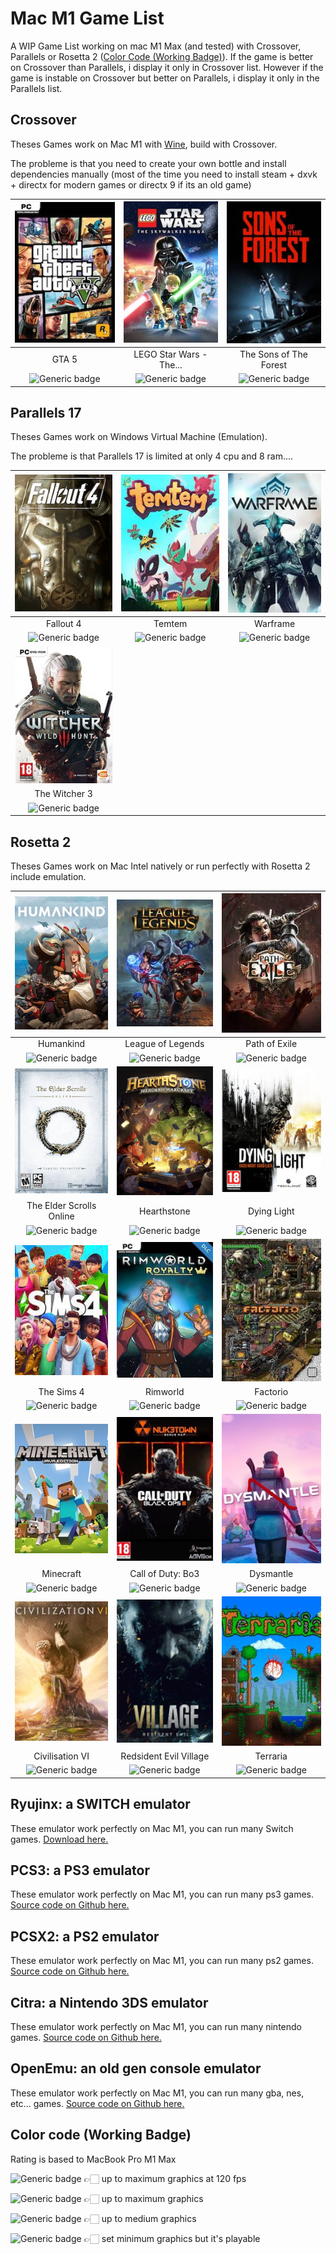 # Mac M1 Game List
A WIP Game List working on mac M1 Max (and tested) with Crossover, Parallels or Rosetta 2 ([Color Code (Working Badge)](https://github.com/rbourgeat/mac-m1-game-list/edit/main/README.md#color-code-working-badge)).
If the game is better on Crossover than Parallels, i display it only in Crossover list.
However if the game is instable on Crossover but better on Parallels, i display it only in the Parallels list.

## Crossover
Theses Games work on Mac M1 with [Wine](https://github.com/wine-mirror/wine), build with Crossover.

The probleme is that you need to create your own bottle and install dependencies manually (most of the time you need to install steam + dxvk + directx for modern games or directx 9 if its an old game)

| ![GTA 5](https://github.com/rbourgeat/mac-m1-game-list/blob/main/images/gta5.jpeg)| ![LEGO Star Wars - The Skywalker Saga](https://github.com/rbourgeat/mac-m1-game-list/blob/main/images/LEGOStarWars-TheSkywalkerSaga.jpeg)| ![The Sons of The Forest](https://github.com/rbourgeat/mac-m1-game-list/blob/main/images/The-Sons-of-The-Forest.jpeg)|
| :--------------: |:---------------:|:---------------:|
|       GTA 5      |LEGO Star Wars - The...| The Sons of The Forest|
| ![Generic badge](https://img.shields.io/badge/Working-Good-yellow.svg)|![Generic badge](https://img.shields.io/badge/Working-Perfect-green.svg)|![Generic badge](https://img.shields.io/badge/Working-Normal-orange.svg)|

## Parallels 17
Theses Games work on Windows Virtual Machine (Emulation).

The probleme is that Parallels 17 is limited at only 4 cpu and 8 ram....

| ![Fallout 4](https://github.com/rbourgeat/mac-m1-game-list/blob/main/images/fallout4.jpeg)|![Temtem](https://github.com/rbourgeat/mac-m1-game-list/blob/main/images/temtem.jpeg)|![Warframe](https://github.com/rbourgeat/mac-m1-game-list/blob/main/images/warframe.jpg)|
| :--------------: |:--------------:|:--------------:|
|   Fallout 4      |Temtem|Warframe|
| ![Generic badge](https://img.shields.io/badge/Working-Good-yellow.svg)|![Generic badge](https://img.shields.io/badge/Working-Good-yellow.svg)|![Generic badge](https://img.shields.io/badge/Working-Normal-orange.svg)|
|![The Witcher 3](https://github.com/rbourgeat/mac-m1-game-list/blob/main/images/thewitcher3.jpeg)|
|The Witcher 3|
|![Generic badge](https://img.shields.io/badge/Working-Good-yellow.svg)|

## Rosetta 2
Theses Games work on Mac Intel natively or run perfectly with Rosetta 2 include emulation.

| ![Humankind](https://github.com/rbourgeat/mac-m1-game-list/blob/main/images/humankind.jpeg)| ![League of Legends](https://github.com/rbourgeat/mac-m1-game-list/blob/main/images/leagueoflegends.png)|![Path of Exile](https://github.com/rbourgeat/mac-m1-game-list/blob/main/images/pathofexile.jpeg)|
| :--------------: |:---------------:| :---------------:|
|    Humankind     |League of Legends|  Path of Exile   |
| ![Generic badge](https://img.shields.io/badge/Working-Perfect-green.svg)|![Generic badge](https://img.shields.io/badge/Working-Perfect-green.svg)|![Generic badge](https://img.shields.io/badge/Working-Perfect-green.svg)|
| ![The Elder Scrolls Online](https://github.com/rbourgeat/mac-m1-game-list/blob/main/images/theelderscrollsonline.jpg)|![Hearthstone](https://github.com/rbourgeat/mac-m1-game-list/blob/main/images/hearthstone.png)|![Dying Light](https://github.com/rbourgeat/mac-m1-game-list/blob/main/images/dyinglight.jpeg)|
| The Elder Scrolls Online|Hearthstone|Dying Light|
| ![Generic badge](https://img.shields.io/badge/Working-Perfect-green.svg)|![Generic badge](https://img.shields.io/badge/Working-Perfect-green.svg)|![Generic badge](https://img.shields.io/badge/Working-Perfect-green.svg)|
| ![The Sims 4](https://github.com/rbourgeat/mac-m1-game-list/blob/main/images/thesims4.jpeg)|![Rimworld](https://github.com/rbourgeat/mac-m1-game-list/blob/main/images/rimworld.jpeg)|![Factorio](https://github.com/rbourgeat/mac-m1-game-list/blob/main/images/factorio.jpeg)|
| The Sims 4       |Rimworld|Factorio|
| ![Generic badge](https://img.shields.io/badge/Working-Perfect-green.svg)|![Generic badge](https://img.shields.io/badge/Working-Perfect-green.svg)|![Generic badge](https://img.shields.io/badge/Working-Perfect-green.svg)|
| ![Minecraft](https://github.com/rbourgeat/mac-m1-game-list/blob/main/images/minecraft.png)| ![Bo3](https://github.com/rbourgeat/mac-m1-game-list/blob/main/images/bo3.jpg)| ![Dysmantle](https://github.com/rbourgeat/mac-m1-game-list/blob/main/images/dysmantle.jpg)|
|    Minecraft     | Call of Duty: Bo3 | Dysmantle |
| ![Generic badge](https://img.shields.io/badge/Working-Perfect-green.svg)| ![Generic badge](https://img.shields.io/badge/Working-Perfect-green.svg)|![Generic badge](https://img.shields.io/badge/Working-Perfect-green.svg)|
| ![Civilisation VI](https://github.com/rbourgeat/mac-m1-game-list/blob/main/images/civilisation-6.jpeg)| ![Redsident Evil Village](https://github.com/rbourgeat/mac-m1-game-list/blob/main/images/resident-evil-village.jpeg)|![Terraria](https://github.com/rbourgeat/mac-m1-game-list/blob/main/images/terraria.jpeg)|
| Civilisation VI  |Redsident Evil Village|Terraria|
| ![Generic badge](https://img.shields.io/badge/Working-Perfect-green.svg)|![Generic badge](https://img.shields.io/badge/Working-Perfect-green.svg)|![Generic badge](https://img.shields.io/badge/Working-Perfect-green.svg)|

## Ryujinx: a SWITCH emulator
These emulator work perfectly on Mac M1, you can run many Switch games. [Download here.](https://ryujinx.org/download)

## PCS3: a PS3 emulator
These emulator work perfectly on Mac M1, you can run many ps3 games. [Source code on Github here.](https://github.com/nastys/rpcs3)

## PCSX2: a PS2 emulator
These emulator work perfectly on Mac M1, you can run many ps2 games. [Source code on Github here.](https://github.com/tellowkrinkle/pcsx2)

## Citra: a Nintendo 3DS emulator
These emulator work perfectly on Mac M1, you can run many nintendo games. [Source code on Github here.](https://github.com/citra-emu/citra)

## OpenEmu: an old gen console emulator
These emulator work perfectly on Mac M1, you can run many gba, nes, etc... games. [Source code on Github here.](https://github.com/OpenEmu/OpenEmu)

## Color code (Working Badge)
Rating is based to MacBook Pro M1 Max

![Generic badge](https://img.shields.io/badge/Working-Perfect-green.svg) 👉🏻 up to maximum graphics at 120 fps

![Generic badge](https://img.shields.io/badge/Working-Good-yellow.svg) 👉🏻 up to maximum graphics

![Generic badge](https://img.shields.io/badge/Working-Normal-orange.svg) 👉🏻 up to medium graphics

![Generic badge](https://img.shields.io/badge/Working-Bad-red.svg) 👉🏻 set minimum graphics but it's playable
